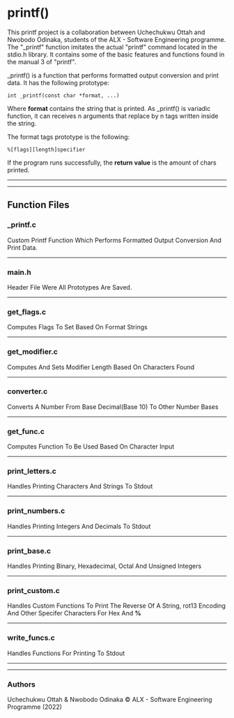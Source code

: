 # printf()
This printf project is a collaboration between Uchechukwu Ottah and Nwobodo Odinaka, students of the ALX - Software Engineering programme.
The "_printf" function  imitates the actual "printf" command located in the stdio.h library. It contains some of the basic features and functions found in the manual 3 of "printf".

_printf() is a function that performs formatted output conversion and print data. It has the following prototype:

	int _printf(const char *format, ...)

Where **format** contains the string that is printed. As _printf() is variadic function, it can receives n arguments that replace by n tags written inside the string.

The format tags prototype is the following:

	%[flags][length]specifier
If the program runs successfully, the **return value** is the amount of chars printed.

------------
------------

## Function Files

### _printf.c
Custom Printf Function Which Performs Formatted Output Conversion And Print Data.

------------

### main.h
Header File Were All Prototypes Are Saved.

------------

### get_flags.c
Computes Flags To Set Based On Format Strings

------------

### get_modifier.c
Computes And Sets Modifier Length Based On Characters Found

------------

### converter.c
Converts A Number From Base Decimal(Base 10) To Other Number Bases

------------

### get_func.c
Computes Function To Be Used Based On Character Input

------------

### print_letters.c
Handles Printing Characters And Strings To Stdout

------------

### print_numbers.c
Handles Printing Integers And Decimals To Stdout

------------

### print_base.c
Handles Printing Binary, Hexadecimal, Octal And Unsigned Integers

------------

### print_custom.c
Handles Custom Functions To Print The Reverse Of A String, rot13 Encoding And Other Specifer Characters For Hex And **%**

------------

### write_funcs.c
Handles Functions For Printing To Stdout

------------
-----------

### Authors
Uchechukwu Ottah & Nwobodo Odinaka © ALX - Software Engineering Programme (2022)
